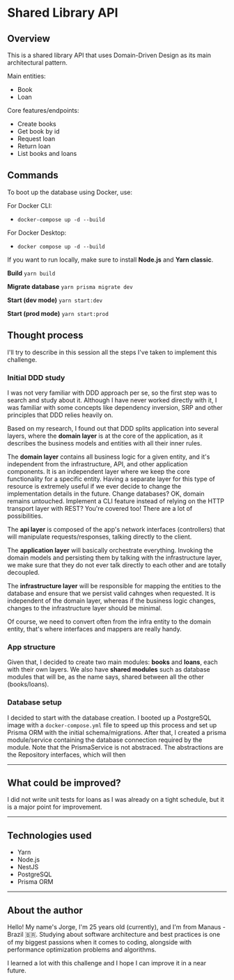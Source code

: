 # Shared Library API

## Overview

This is a shared library API that uses Domain-Driven Design as its main architectural pattern.

Main entities:

- Book
- Loan

Core features/endpoints:

- Create books
- Get book by id
- Request loan
- Return loan
- List books and loans

## Commands

To boot up the database using Docker, use:

For Docker CLI: 
- `docker-compose up -d --build`

For Docker Desktop:
- `docker compose up -d --build`

If you want to run locally, make sure to install **Node.js** and **Yarn classic**.

**Build**
`yarn build`

**Migrate database**
`yarn prisma migrate dev`

**Start (dev mode)**
`yarn start:dev`

**Start (prod mode)**
`yarn start:prod`


## Thought process

I'll try to describe in this session all the steps I've taken to implement this challenge.

### Initial DDD study

I was not very familiar with DDD approach per se, so the first step was to search and study about it. Although I have never worked directly with it, I was familiar with some concepts like dependency inversion, SRP and other principles that DDD relies heavily on. 

Based on my research, I found out that DDD splits application into several layers, where the **domain layer** is at the core of the application, as it describes the business models and entities with all their inner rules. 

The **domain layer** contains all business logic for a given entity, and it's independent from the infrastructure, API, and other application components. It is an independent layer where we keep the core functionality for a specific entity. Having a separate layer for this type of resource is extremely useful if we ever decide to change the implementation details in the future. Change databases? OK, domain remains untouched. Implement a CLI feature instead of relying on the HTTP transport layer with REST? You're covered too! There are a lot of possibilities. 

The **api layer** is composed of the app's network interfaces (controllers) that will manipulate requests/responses, talking directly to the client. 

The **application layer** will basically orchestrate everything. Invoking the domain models and persisting them by talking with the infrastructure layer, we make sure that they do not ever talk directly to each other and are totally decoupled.

The **infrastructure layer** will be responsible for mapping the entities to the database and ensure that we persist valid cahnges when requested. It is independent of the domain layer, whereas if the business logic changes, changes to the infrastructure layer should be minimal. 

Of course, we need to convert often from the infra entity to the domain entity, that's where interfaces and mappers are really handy. 

### App structure

Given that, I decided to create two main modules: **books** and **loans**, each with their own layers. 
We also have **shared modules** such as database modules that will be, as the name says, shared between all the other (books/loans).

### Database setup

I decided to start with the database creation. I booted up a PostgreSQL image with a `docker-compose.yml` file to speed up this process and set up Prisma ORM with the initial schema/migrations. After that, I created a prisma module/service containing the database connection required by the module. 
Note that the PrismaService is not abstraced. The abstractions are the Repository interfaces, which will then 

----

## What could be improved?

I did not write unit tests for loans as I was already on a tight schedule, but it is a major point for improvement.

----

## Technologies used

- Yarn
- Node.js
- NestJS
- PostgreSQL
- Prisma ORM

----

## About the author

Hello! My name's Jorge, I'm 25 years old (currently), and I'm from Manaus - Brazil :brazil:. Studying about software architecture and best practices is one of my biggest passions when it comes to coding, alongside with performance optimization problems and algorithms. 

I learned a lot with this challenge and I hope I can improve it in a near future. 
